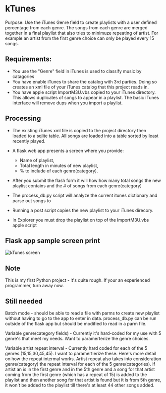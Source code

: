 # kTunes

Purpose: Use the iTunes Genre field to create playlists with a user defined percentage from each genre. The songs from each genre are merged together in a final playlist that also
tries to minimuze repeating of artist. For example an artist from the first genre choice can only be played every 15 songs. 

## Requirements: 
- You use the "Genre" field in iTunes is used to classify music by catagories
- You have enable iTunes to share the catalog with 3rd parties. Doing so creates an xml file of your iTunes catalog that this project reads in.
- You have apple script ImportM3U.vbs copied to your iTunes directory. This allows duplicates of songs to appear in a playlist. The basic iTunes interface will remove dups 
when you import a playlist. 
              
              
## Processing
- The existing iTunes xml file is copied to the project directory then loaded to a sqlite table. All songs are loaded into a table sorted by least recently played.
- A flask web app presents a screen where you provide:
  - Name of playlist, 
  - Total length in minutes of new playlist,
  - % to include of each genre(category).

- After you submit the flash form it will how how many total songs the new playlist contains and the # of songs from each genre(category)
- The process_db.py script will analyze the current itunes dictionary and parse out songs to
- Running a post script copies the new playlist to your iTunes direcory. 
- In Explorer you must drop the playlist on top of the ImportM3U.vbs apple script
## Flask app sample screen print
![kTunes screen](https://user-images.githubusercontent.com/107451552/192881760-4221c58a-b2de-4b18-a0b1-755aeb20f217.png)

## Note
This is my first Python project - it's quite rough. If your an experienced programmer, turn away now.

## Still needed
Batch mode - should be able to read a file with parms to create new playlist without having to go to the app to enter in data. process_db.py can be run
outside of the flask app but should be modified to read in a parm file.

Variable genre(category fields) - Currently it's hard-coded for my use with 5 genre's that meet my needs. Want to paramerterize the genre choices.

Variable artist repeat interval - Currently hard coded for each of the 5 genres (15,15,30,45,45). I want to paramertierize these. Here's more detail on how the repeat intermal works. Artist repeat also takes into consideration genre(category) the repeat interval for each of the 5 genre(categories). If artist an is in the first genre and in the 5th genre and a song for that artist coming from the first genre (which has a repeat of 15) is added to the playlist and then another song for that artist
is found but it is from 5th genre, it won't be added to the playlist till there's at least 44 other songs added.